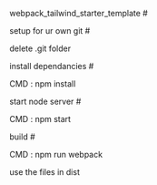 
webpack_tailwind_starter_template #


setup for ur own git #

 delete .git folder
 
 install dependancies #

 CMD : npm install 
 
start node server #

CMD : npm start
 
 build #
 
 CMD : npm run webpack
 
 use the files in dist 
